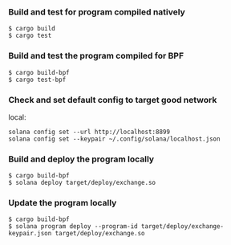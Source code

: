 
### Build and test for program compiled natively
```
$ cargo build
$ cargo test
```

### Build and test the program compiled for BPF
```
$ cargo build-bpf
$ cargo test-bpf
```

### Check and set default config to target good network

local:
```shell
solana config set --url http://localhost:8899
solana config set --keypair ~/.config/solana/localhost.json
```

### Build and deploy the program locally
```
$ cargo build-bpf
$ solana deploy target/deploy/exchange.so
```

### Update the program locally
```
$ cargo build-bpf
$ solana program deploy --program-id target/deploy/exchange-keypair.json target/deploy/exchange.so
```

